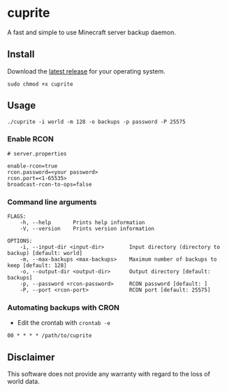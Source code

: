 # cuprite

A fast and simple to use Minecraft server backup daemon.

## Install

Download the [latest release]() for your operating system.

```shell
sudo chmod +x cuprite
```

## Usage

```shell
./cuprite -i world -m 128 -o backups -p password -P 25575
```

### Enable RCON

```
# server.properties

enable-rcon=true
rcon.password=<your password>
rcon.port=<1-65535>
broadcast-rcon-to-ops=false
```

### Command line arguments

```
FLAGS:
    -h, --help       Prints help information
    -V, --version    Prints version information

OPTIONS:
    -i, --input-dir <input-dir>        Input directory (directory to backup) [default: world]
    -m, --max-backups <max-backups>    Maximum number of backups to keep [default: 128]
    -o, --output-dir <output-dir>      Output directory [default: backups]
    -p, --password <rcon-password>     RCON password [default: ]
    -P, --port <rcon-port>             RCON port [default: 25575]
```

### Automating backups with CRON

- Edit the crontab with `crontab -e`

```
00 * * * * /path/to/cuprite
```

## Disclaimer

This software does not provide any warranty with regard to the loss of world data.